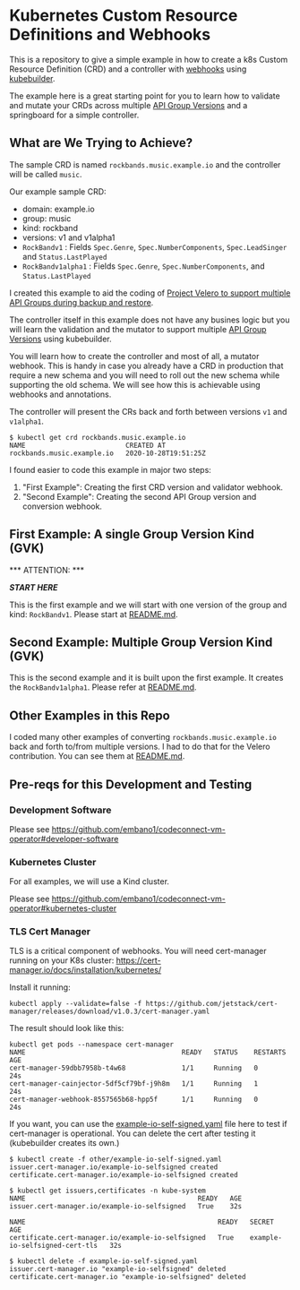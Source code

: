 # Kubernetes Custom Resource Definitions and Webhooks

This is a repository to give a simple example in how to create a k8s Custom Resource Definition (CRD) and a controller with [webhooks](https://kubernetes.io/docs/reference/access-authn-authz/extensible-admission-controllers/) using [kubebuilder](https://go.kubebuilder.io/). 

The example here is a great starting point for you to learn how to validate and mutate your CRDs across multiple [API Group Versions](https://kubernetes.io/docs/concepts/overview/kubernetes-api/#api-groups-and-versioning) and a springboard for a simple controller.


## What are We Trying to Achieve?

The sample CRD is named `rockbands.music.example.io` and the controller will be called `music`.

Our example sample CRD:
- domain: example.io
- group: music
- kind: rockband
- versions: v1 and v1alpha1
- `RockBandv1` : Fields `Spec.Genre`, `Spec.NumberComponents`, `Spec.LeadSinger` and `Status.LastPlayed`
- `RockBandv1alpha1` : Fields `Spec.Genre`, `Spec.NumberComponents`, and `Status.LastPlayed`

I created this example to aid the coding of [Project Velero to support multiple API Groups during backup and restore](https://github.com/vmware-tanzu/velero/issues/2551).

The controller itself in this example does not have any busines logic but you will learn the validation and the mutator to support multiple [API Group Versions](https://kubernetes.io/docs/concepts/overview/kubernetes-api/#api-groups-and-versioning) using kubebuilder. 

You will learn how to create the controller and most of all, a mutator webhook. This is handy in case you already have a CRD in production that require a new schema and you will need to roll out the new schema while supporting the old schema. We will see how this is achievable using webhooks and annotations.

The controller will present the CRs back and forth between versions `v1` and `v1alpha1`.

```
$ kubectl get crd rockbands.music.example.io
NAME                         CREATED AT
rockbands.music.example.io   2020-10-28T19:51:25Z
```

I found easier to code this example in major two steps: 
1. "First Example": Creating the first CRD version and validator webhook. 
2. "Second Example": Creating the second API Group version and conversion webhook. 


## First Example: A single Group Version Kind (GVK)

*** ATTENTION: ***

***START HERE***

This is the first example and we will start with one version of the group and kind: `RockBandv1`.
Please start at [README.md](/single-gvk/README.md).

## Second Example: Multiple Group Version Kind (GVK)

This is the second example and it is built upon the first example. It creates the `RockBandv1alpha1`.
Please refer at [README.md](/multiple-gvk/README.md).

## Other Examples in this Repo

I coded many other examples of converting `rockbands.music.example.io` back and forth to/from multiple versions.
I had to do that for the Velero contribution. You can see them at [README.md](/examples-for-projectvelero/README.md).

## Pre-reqs for this Development and Testing

### Development Software

Please see https://github.com/embano1/codeconnect-vm-operator#developer-software 

### Kubernetes Cluster

For all examples, we will use a Kind cluster.

Please see https://github.com/embano1/codeconnect-vm-operator#kubernetes-cluster

### TLS Cert Manager

TLS is a critical component of webhooks. You will need cert-manager running on your K8s cluster: 
https://cert-manager.io/docs/installation/kubernetes/

Install it running:
```
kubectl apply --validate=false -f https://github.com/jetstack/cert-manager/releases/download/v1.0.3/cert-manager.yaml
```

The result should look like this:

```
kubectl get pods --namespace cert-manager
NAME                                       READY   STATUS    RESTARTS   AGE
cert-manager-59dbb7958b-t4w68              1/1     Running   0          24s
cert-manager-cainjector-5df5cf79bf-j9h8m   1/1     Running   1          24s
cert-manager-webhook-8557565b68-hpp5f      1/1     Running   0          24s
```

If you want, you can use the [example-io-self-signed.yaml](/other/example-io-self-signed.yaml) file here to test if cert-manager is operational. You can delete the cert after testing it (kubebuilder creates its own.)

```
$ kubectl create -f other/example-io-self-signed.yaml 
issuer.cert-manager.io/example-io-selfsigned created
certificate.cert-manager.io/example-io-selfsigned created

$ kubectl get issuers,certificates -n kube-system
NAME                                           READY   AGE
issuer.cert-manager.io/example-io-selfsigned   True    32s

NAME                                                READY   SECRET                           AGE
certificate.cert-manager.io/example-io-selfsigned   True    example-io-selfsigned-cert-tls   32s

$ kubectl delete -f example-io-self-signed.yaml
issuer.cert-manager.io "example-io-selfsigned" deleted
certificate.cert-manager.io "example-io-selfsigned" deleted
```
